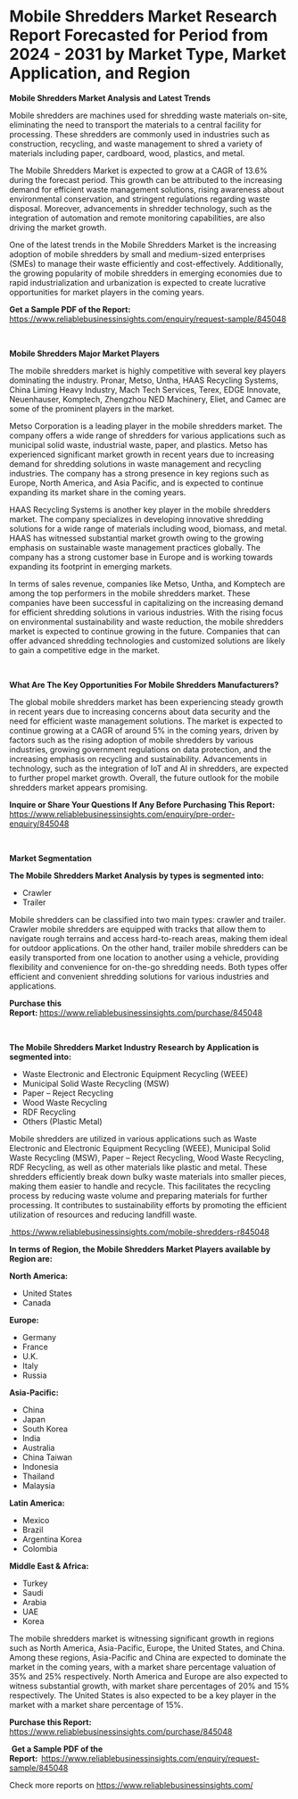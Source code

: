 <p><h1>Mobile Shredders Market Research Report Forecasted for Period from 2024 -  2031 by Market Type, Market Application, and Region</h1></p><p><strong>Mobile Shredders Market Analysis and Latest Trends</strong></p>
<p><p>Mobile shredders are machines used for shredding waste materials on-site, eliminating the need to transport the materials to a central facility for processing. These shredders are commonly used in industries such as construction, recycling, and waste management to shred a variety of materials including paper, cardboard, wood, plastics, and metal.</p><p>The Mobile Shredders Market is expected to grow at a CAGR of 13.6% during the forecast period. This growth can be attributed to the increasing demand for efficient waste management solutions, rising awareness about environmental conservation, and stringent regulations regarding waste disposal. Moreover, advancements in shredder technology, such as the integration of automation and remote monitoring capabilities, are also driving the market growth.</p><p>One of the latest trends in the Mobile Shredders Market is the increasing adoption of mobile shredders by small and medium-sized enterprises (SMEs) to manage their waste efficiently and cost-effectively. Additionally, the growing popularity of mobile shredders in emerging economies due to rapid industrialization and urbanization is expected to create lucrative opportunities for market players in the coming years.</p></p>
<p><strong>Get a Sample PDF of the Report:&nbsp;</strong> <a href="https://www.reliablebusinessinsights.com/enquiry/request-sample/845048">https://www.reliablebusinessinsights.com/enquiry/request-sample/845048</a></p>
<p>&nbsp;</p>
<p><strong>Mobile Shredders Major Market Players</strong></p>
<p><p>The mobile shredders market is highly competitive with several key players dominating the industry. Pronar, Metso, Untha, HAAS Recycling Systems, China Liming Heavy Industry, Mach Tech Services, Terex, EDGE Innovate, Neuenhauser, Komptech, Zhengzhou NED Machinery, Eliet, and Camec are some of the prominent players in the market.</p><p>Metso Corporation is a leading player in the mobile shredders market. The company offers a wide range of shredders for various applications such as municipal solid waste, industrial waste, paper, and plastics. Metso has experienced significant market growth in recent years due to increasing demand for shredding solutions in waste management and recycling industries. The company has a strong presence in key regions such as Europe, North America, and Asia Pacific, and is expected to continue expanding its market share in the coming years.</p><p>HAAS Recycling Systems is another key player in the mobile shredders market. The company specializes in developing innovative shredding solutions for a wide range of materials including wood, biomass, and metal. HAAS has witnessed substantial market growth owing to the growing emphasis on sustainable waste management practices globally. The company has a strong customer base in Europe and is working towards expanding its footprint in emerging markets.</p><p>In terms of sales revenue, companies like Metso, Untha, and Komptech are among the top performers in the mobile shredders market. These companies have been successful in capitalizing on the increasing demand for efficient shredding solutions in various industries. With the rising focus on environmental sustainability and waste reduction, the mobile shredders market is expected to continue growing in the future. Companies that can offer advanced shredding technologies and customized solutions are likely to gain a competitive edge in the market.</p></p>
<p>&nbsp;</p>
<p><strong>What Are The Key Opportunities For Mobile Shredders Manufacturers?</strong></p>
<p><p>The global mobile shredders market has been experiencing steady growth in recent years due to increasing concerns about data security and the need for efficient waste management solutions. The market is expected to continue growing at a CAGR of around 5% in the coming years, driven by factors such as the rising adoption of mobile shredders by various industries, growing government regulations on data protection, and the increasing emphasis on recycling and sustainability. Advancements in technology, such as the integration of IoT and AI in shredders, are expected to further propel market growth. Overall, the future outlook for the mobile shredders market appears promising.</p></p>
<p><strong>Inquire or Share Your Questions If Any Before Purchasing This Report:</strong> <a href="https://www.reliablebusinessinsights.com/enquiry/pre-order-enquiry/845048">https://www.reliablebusinessinsights.com/enquiry/pre-order-enquiry/845048</a></p>
<p>&nbsp;</p>
<p><strong>Market Segmentation</strong></p>
<p><strong>The Mobile Shredders Market Analysis by types is segmented into:</strong></p>
<p><ul><li>Crawler</li><li>Trailer</li></ul></p>
<p><p>Mobile shredders can be classified into two main types: crawler and trailer. Crawler mobile shredders are equipped with tracks that allow them to navigate rough terrains and access hard-to-reach areas, making them ideal for outdoor applications. On the other hand, trailer mobile shredders can be easily transported from one location to another using a vehicle, providing flexibility and convenience for on-the-go shredding needs. Both types offer efficient and convenient shredding solutions for various industries and applications.</p></p>
<p><strong>Purchase this Report:&nbsp;</strong><a href="https://www.reliablebusinessinsights.com/purchase/845048">https://www.reliablebusinessinsights.com/purchase/845048</a></p>
<p>&nbsp;</p>
<p><strong>The Mobile Shredders Market Industry Research by Application is segmented into:</strong></p>
<p><ul><li>Waste Electronic and Electronic Equipment Recycling (WEEE)</li><li>Municipal Solid Waste Recycling (MSW)</li><li>Paper – Reject Recycling</li><li>Wood Waste Recycling</li><li>RDF Recycling</li><li>Others (Plastic Metal)</li></ul></p>
<p><p>Mobile shredders are utilized in various applications such as Waste Electronic and Electronic Equipment Recycling (WEEE), Municipal Solid Waste Recycling (MSW), Paper – Reject Recycling, Wood Waste Recycling, RDF Recycling, as well as other materials like plastic and metal. These shredders efficiently break down bulky waste materials into smaller pieces, making them easier to handle and recycle. This facilitates the recycling process by reducing waste volume and preparing materials for further processing. It contributes to sustainability efforts by promoting the efficient utilization of resources and reducing landfill waste.</p></p>
<p><a href="https://www.reliablebusinessinsights.com/mobile-shredders-r845048">&nbsp;https://www.reliablebusinessinsights.com/mobile-shredders-r845048</a></p>
<p><strong>In terms of Region, the Mobile Shredders Market Players available by Region are:</strong></p>
<p>
    <p> <strong> North America: </strong>
        <ul>
            <li>United States</li>
            <li>Canada</li>
        </ul>
        </p> 
    <p> <strong> Europe: </strong>
        <ul>
            <li>Germany</li>
            <li>France</li>
            <li>U.K.</li>
            <li>Italy</li>
            <li>Russia</li>
        </ul>
        </p> 
    <p> <strong> Asia-Pacific: </strong>
        <ul>
            <li>China</li>
            <li>Japan</li>
            <li>South Korea</li>
            <li>India</li>
            <li>Australia</li>
            <li>China Taiwan</li>
            <li>Indonesia</li>
            <li>Thailand</li>
            <li>Malaysia</li>
        </ul>
        </p> 
    <p> <strong> Latin America: </strong>
        <ul>
            <li>Mexico</li>
            <li>Brazil</li>
            <li>Argentina Korea</li>
            <li>Colombia</li>
        </ul>
        </p> 
    <p> <strong> Middle East & Africa: </strong>
        <ul>
            <li>Turkey</li>
            <li>Saudi</li>
            <li>Arabia</li>
            <li>UAE</li>
            <li>Korea</li>
        </ul>
    </p>
    </p>
<p><p>The mobile shredders market is witnessing significant growth in regions such as North America, Asia-Pacific, Europe, the United States, and China. Among these regions, Asia-Pacific and China are expected to dominate the market in the coming years, with a market share percentage valuation of 35% and 25% respectively. North America and Europe are also expected to witness substantial growth, with market share percentages of 20% and 15% respectively. The United States is also expected to be a key player in the market with a market share percentage of 15%.</p></p>
<p><strong>Purchase this Report: </strong><a href="https://www.reliablebusinessinsights.com/purchase/845048">https://www.reliablebusinessinsights.com/purchase/845048</a></p>
<p>&nbsp;<strong>Get a Sample PDF of the Report:&nbsp;&nbsp;</strong><a href="https://www.reliablebusinessinsights.com/enquiry/request-sample/845048">https://www.reliablebusinessinsights.com/enquiry/request-sample/845048</a></p>
<p><strong></strong></p>
<p>Check more reports on <a href="https://www.reliablebusinessinsights.com/">https://www.reliablebusinessinsights.com/</a></p>